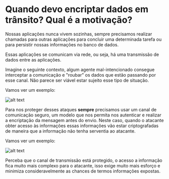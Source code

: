 # Quando devo encriptar dados em trânsito? Qual é a motivação?

Nossas aplicações nunca vivem sozinhas, sempre precisamos realizar chamadas para outras aplicações para
concluir uma determinada tarefa ou para persistir nossas informações no banco de dados.

Essas aplicações se comunicam via rede, ou seja, há uma transmissão de dados entre as aplicações.

Imagine o seguinte contexto, algum agente mal-intencionado consegue interceptar a comunicação e "roubar"
os dados que estão passando por esse canal. Não parece ser viável estar sujeito esse tipo de situação.

Vamos ver um exemplo:

![alt text](../images/non-tls.png "comunicacao_nao_segura")

Para nos proteger desses ataques **sempre** precisamos usar um canal de comunicação seguro, um modelo
que nos permita nos autenticar e realizar a encriptação da mensagem antes do envio. Neste caso, quando o 
atacante obter acesso às informações essas informações vão estar criptografadas de maneira que a informação
não tenha serventia ao atacante.

Vamos ver um exemplo:

![alt text](../images/tls.png "comunicacao_segura")

Perceba que o canal de transmissão está protegido, o acesso a informação fica muito
mais complexo para o atacante, isso exige muito mais esforço e minimiza consideravelmente
as chances de termos informações expostas.

